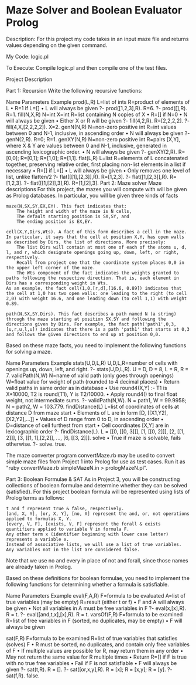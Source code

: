 # Maze Solver and Boolean Evaluator Prolog


Description:  For this project my code takes in an input maze file and returns values depending on the given command.  

My Code:  logic.pl

To Execute:  Compile logic.pl and then compile one of the test files.

Project Description

Part 1: Recursion
Write the following recursive functions:

Name 	Parameters 	Example
prod(L,R) 	L=list of ints
R=product of elements of L
• R=1 if L=[]
• L will always be given 	?- prod([1,2,3],R).
R=6.
?- prod([],R).
R=1.
fill(N,X,R) 	N=int
X=int
R=list containing N copies of X
• R=[] if N=0
• N will always be given
• Either X or R will be given 	?- fill(4,2,R).
R=[2,2,2,2].
?- fill(4,X,[2,2,2,2]).
X=2.
genN(N,R) 	N=non-zero positive int
R=int values between 0 and N-1, inclusive, in ascending order
• N will always be given 	?- genN(2,R).
R=0;
R=1.
genXY(N,R) 	N=non-zero positive int
R=pairs [X,Y], where X & Y are values between 0 and N-1, inclusive,
generated in ascending lexicographic order.
• N will always be given 	?- genXY(2,R).
R=[0,0];
R=[0,1];
R=[1,0];
R=[1,1].
flat(L,R) 	L=list
R=elements of L concatenated together, preserving relative order,
first placing non-list elements in a list if necessary
• R=[] if L=[]
• L will always be given
• Only removes one level of list, unlike flatten/2 	?- flat([[1],[2,3]],R).
R=[1,2,3].
?- flat([1,[2,3]],R).
R=[1,2,3].
?- flat([[1,[2]],3],R).
R=[1,[2],3].
Part 2: Maze solver
Maze descriptions
For this project, the mazes you will compute with will be given as Prolog databases. In particular, you will be given three kinds of facts

    maze(N,SX,SY,EX,EY). This fact indicates that:
        The height and width of the maze is N cells,
        The default starting position is SX,SY, and
        The ending position is EX,EY. 

    cell(X,Y,Dirs,Wts). A fact of this form describes a cell in the maze. In particular, it says that the cell at position X,Y, has open walls as described by Dirs, the list of directions. More precisely:
        The list Dirs will contain at most one of each of the atoms u, d, l, and r, which designate openings going up, down, left, or right, respectively.
        Recall from project one that the coordinate system places 0,0 in the upper left corner of the maze.
        The Wts component of the fact indicates the weights granted to paths following the respective direction. That is, each element in Dirs has a corresponding weight in Wts. 
    As an example, the fact cell(1,0,[r,d],[16.6, 0.89]) indicates that the cell at 1,0 has two open walls: one leading to the right (to cell 2,0) with weight 16.6, and one leading down (to cell 1,1) with weight 0.89.

    path(N,SX,SY,Dirs). This fact describes a path named N (a string) through the maze starting at position SX,SY and following the directions given by Dirs. For example, the fact path('path1',0,3,[u,r,u,l,u]) indicates that there is a path 'path1' that starts at 0,3 and follows the given directions to end up at position 0,0.

Based on these maze facts, you need to implement the following functions for solving a maze.

Name 	Parameters 	Example
stats(U,D,L,R) 	U,D,L,R=number of cells with openings up, down, left, and right. 	?- stats(U,D,L,R).
U = D, D = 8,
L = R, R = 7.
validPath(N,W) 	N=name of valid path (only goes through openings)
W=float value for weight of path (rounded to 4 decimal places)
• Return valid paths in same order as in database
• Use round4(X,Y) :- T1 is X*10000, T2 is round(T1), Y is T2/10000.
• Apply round4() to final float weight, not intermediate sums. 	?- validPath(N,W).
N = path1,
W = 99.9958;
N = path2,
W = 103.779.
findDistance(L) 	L=list of coordinates of cells at distance D from maze start
• Elements of L are in form [D, [[X1,Y2],[X2,Y2],...]]
• Values of D range from 0 to D, in ascending order
• D=distance of cell furthest from start
• Cell coordinates [X,Y] are in lexicographic order 	?- findDistance(L).
L = [[0, [[0, 3]]],
       [1, [[0, 2]]],
       [2, [[1, 2]]],
       [3, [[1, 1],[2,2]],
  ..., [6, [[3, 2]]].
solve 	• True if maze is solvable, fails otherwise. 	?- solve.
true.

The maze converter program convertMaze.rb may be used to convert simple maze files from Project 1 into Prolog for use as test cases. Run it as "ruby convertMaze.rb simpleMazeN.in > prologMazeN.pl".

Part 3: Boolean Formulae & SAT
As in Project 3, you will be constructing collections of boolean formulae and determine whether they can be solved (satisfied). For this project boolean formula will be represented using lists of Prolog terms as follows:

    t and f represent true & false, respectively.
    [and, X, Y], [or, X, Y], [no, X] represent the and, or, not operations applied to formulas X, Y.
    [every, V, F], [exists, V, F] represent the forall & exists quantifiers applied to variable V in formula F.
    Any other term x (identifier beginning with lower case letter) represents a variable x.
    Instead of associative lists, we will use a list of true variables. Any variables not in the list are considered false. 

Note that we use no and every in place of not and forall, since those names are already taken in Prolog.

Based on these definitions for boolean formulae, you need to implement the following functions for determining whether a formula is satisfiable.

Name 	Parameters 	Example
eval(F,A,R) 	F=formula to be evaluated
A=list of true variables (may be empty)
R=result (either t or f)
• F and A will always be given
• Not all variables in A must be free variables in F 	?- eval(x,[x],R).
R = t.
?- eval([and,t,x],[x],R).
R = t.
varsOf(F,R) 	F=formula to be examined
R=list of free variables in F (sorted, no duplicates, may be empty)
• F will always be given 

 sat(F,R) 	F=formula to be examined
R=list of true variables that satisfies (solves) F
• R must be sorted, no duplicates, and contain only free variables of F
• If multiple values are possible for R, may return them in any order
• May not return the same value for R multiple times
• Return R=[] if F is true with no true free variables
• Fail if F is not satisfiable
• F will always be given	?- sat(t,R).
R = [].
?- sat([or,x,y],R).
R = [x];
R = [x,y];
R = [y].
?- sat(f,R).
false.
